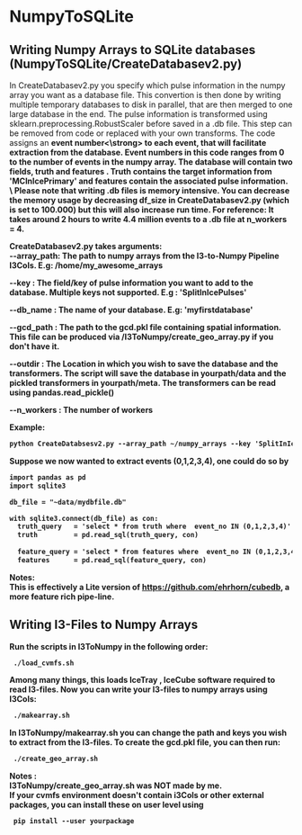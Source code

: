 # NumpyToSQLite


 <h2> Writing Numpy Arrays to SQLite databases (NumpyToSQLite/CreateDatabasev2.py) </h2>
  In CreateDatabasev2.py you specify which pulse information in the numpy array you want as a database file. This convertion is then done by writing multiple temporary databases to disk in parallel, that are then merged to one large database in the end. The pulse information is transformed using sklearn.preprocessing.RobustScaler before saved in a .db file. This step can be removed from code or replaced with your own transforms. The code assigns an <strong> event number<\strong> to each event, that will facilitate extraction from the database. Event numbers in this code ranges from 0 to the number of events in the numpy array. The database will contain two fields, <strong> truth </strong> and <strong> features </strong>. Truth contains the target information from 'MCInIcePrimary' and features contain the associated pulse information.  \ 
 Please note that writing .db files is memory intensive. You can decrease the memory usage by decreasing df_size in CreateDatabasev2.py (which is set to 100.000) but this will also increase run time. For reference: It takes around 2 hours to write 4.4 million events to a .db file at n_workers  = 4. 

<strong>CreateDatabasev2.py takes arguments: </strong>\
  <strong>--array_path</strong>: The path to numpy arrays from the I3-to-Numpy Pipeline I3Cols. E.g: /home/my_awesome_arrays 
  
  <strong>--key</strong>       : The field/key of pulse information you want to add to the database. Multiple keys not supported. E.g : 'SplitInIcePulses'
  
  <strong>--db_name</strong>   : The name of your database. E.g: 'myfirstdatabase' 
  
 <strong> --gcd_path</strong>  : The path to the gcd.pkl file containing spatial information. This file can be produced via /I3ToNumpy/create_geo_array.py if you don't have it.</p>  
  
 <strong> --outdir</strong>    : The Location in which you wish to save the database and the transformers. The script will save the database in yourpath/data and the pickled transformers in yourpath/meta. The transformers can be read using pandas.read_pickle()  
  
  <strong>--n_workers </strong>: The number of workers 
  
  <strong>Example:</strong>
  ```html
  python CreateDatabsesv2.py --array_path ~/numpy_arrays --key 'SplitInIcePulses' --db_name 'ADataBase' -- gcd_path ~/gcd --outdir ~/MyDatabases --n_workers 4 
  ```
  Suppose we now wanted to extract events (0,1,2,3,4), one could do so by
  
 ```html
import pandas as pd
import sqlite3

db_file = "~data/mydbfile.db"

with sqlite3.connect(db_file) as con:
   truth_query   = 'select * from truth where  event_no IN (0,1,2,3,4)'
   truth         = pd.read_sql(truth_query, con)
   
   feature_query = 'select * from features where  event_no IN (0,1,2,3,4)'
   features      = pd.read_sql(feature_query, con)
 ```
  
  <strong>Notes:</strong> \
  This is effectively a Lite version of https://github.com/ehrhorn/cubedb, a more feature rich pipe-line. 
 <h2> Writing I3-Files to Numpy Arrays </h2>
 Run the scripts in I3ToNumpy in the following order:
 
 ```html
  ./load_cvmfs.sh
 ```
Among many things, this loads <strong> IceTray </strong>, IceCube software required to read I3-files. Now you can write your I3-files to numpy arrays using I3Cols:

 ```html
  ./makearray.sh
 ```
In I3ToNumpy/makearray.sh you can change the path and keys you wish to extract from the I3-files. To create the gcd.pkl file, you can then run:

 ```html
  ./create_geo_array.sh
 ```

<strong> Notes : </strong> \
I3ToNumpy/create_geo_array.sh was NOT made by me. \
If your cvmfs environment doesn't contain i3Cols or other external packages, you can install these on user level using

 ```html
  pip install --user yourpackage
 ```




  
